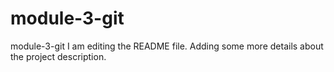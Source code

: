 # module-3-git
module-3-git
I am editing the README file. Adding some more details about the project description.
